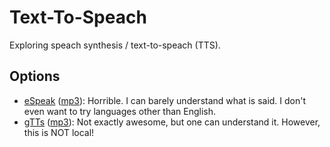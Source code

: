 # Text-To-Speach

Exploring speach synthesis / text-to-speach (TTS).

## Options

* [eSpeak](https://espeak.sourceforge.net/) ([mp3](mark-twain-pyttsx3.mp3)): Horrible. I can barely understand what is said. I don't even want to try languages other than English.
* [gTTs](https://pypi.org/project/gTTS/) ([mp3](mark-twain-gtts.mp3)): Not exactly awesome, but one can understand it. However, this is NOT local!
